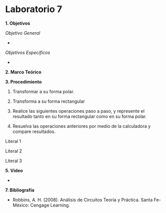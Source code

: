 # Laboratorio 7

__1. Objetivos__

*Objetivo General*

* 

*Objetivos Específicos*

* 





__2. Marco Teórico__ 




__3. Procedimiento__

1.	Transformar a su forma polar.






2.	Transforma a su forma rectangular 






3.	Realice las siguientes operaciones paso a paso, y represente el resultado tanto en su forma rectangular como en su forma polar.






4.	Resuelva las operaciones anteriores por medio de la calculadora y compare resultados.


Literal 1







Literal 2






Literal 3






__5. Video__

* 

__7. Bibliografía__

* Robbins, A. H. (2008). Análisis de Circuitos Teoría y Práctica. Santa Fe-México: Cengage Learning.

